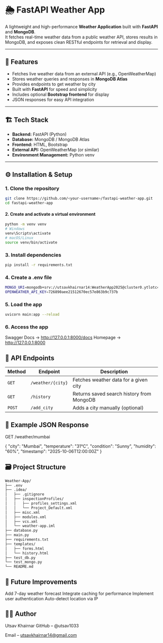 # 🌦️ FastAPI Weather App

A lightweight and high-performance **Weather Application** built with **FastAPI** and **MongoDB**.  
It fetches real-time weather data from a public weather API, stores results in MongoDB, and exposes clean RESTful endpoints for retrieval and display.

---

## 🚀 Features

- Fetches live weather data from an external API (e.g., OpenWeatherMap)
- Stores weather queries and responses in **MongoDB Atlas**
- Provides endpoints to get weather by city
- Built with **FastAPI** for speed and simplicity
- Includes optional **Bootstrap frontend** for display
- JSON responses for easy API integration

---

## 🏗️ Tech Stack

- **Backend:** FastAPI (Python)
- **Database:** MongoDB / MongoDB Atlas
- **Frontend:** HTML, Bootstrap
- **External API:** OpenWeatherMap (or similar)
- **Environment Management:** Python venv

---

## ⚙️ Installation & Setup

### 1. Clone the repository
```bash
git clone https://github.com/<your-username>/fastapi-weather-app.git
cd fastapi-weather-app
```

#### 2. Create and activate a virtual environment
```bash
python -m venv venv
# Windows
venv\Scripts\activate
# macOS/Linux
source venv/bin/activate
```

### 3. Install dependencies
```bash
pip install -r requirements.txt
```

### 4. Create a .env file
```bash
MONGO_URI=mongodb+srv://utsavkhairnar14:WeatherApp2025@cluster0.ytlotc4.mongodb.net/weatherDB?retryWrites=true&w=majority&appName=Cluster0
OPENWEATHER_API_KEY=726890aee21512670ec57e863b9c737b
```

### 5. Load the app
```bash
uvicorn main:app --reload
```

### 6. Access the app

Swagger Docs → http://127.0.0.1:8000/docs
Homepage → http://127.0.0.1:8000

## 🧠 API Endpoints

| Method | Endpoint          | Description                               |
| ------ | ----------------- | ----------------------------------------- |
| `GET`  | `/weather/{city}` | Fetches weather data for a given city     |
| `GET`  | `/history`        | Returns saved search history from MongoDB |
| `POST` | `/add_city`       | Adds a city manually (optional)           |


## 🧩 Example JSON Response

GET /weather/mumbai

{
  "city": "Mumbai",
  "temperature": "31°C",
  "condition": "Sunny",
  "humidity": "60%",
  "timestamp": "2025-10-06T12:00:00Z"
}

## 🗃️ Project Structure
```bash
Weather-App/
├── .env
├── .idea/
│   ├── .gitignore
│   ├── inspectionProfiles/
│   │   ├── profiles_settings.xml
│   │   └── Project_Default.xml
│   ├── misc.xml
│   ├── modules.xml
│   ├── vcs.xml
│   └── weather-app.iml
├── database.py
├── main.py
├── requirements.txt
├── templates/
│   ├── forms.html
│   └── history.html
├── test_db.py
└── test_mongo.py
└── README.md
```

## 🔮 Future Improvements

Add 7-day weather forecast
Integrate caching for performance
Implement user authentication
Auto-detect location via IP

## 👨‍💻 Author

Utsav Khairnar
GitHub – @utsav1033

Email – utsavkhairnar14@gmail.com
